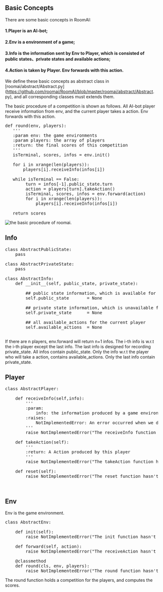 
##  Basic Concepts

There are some basic concepts in RoomAI: 

#### 1.Player is an AI-bot;

#### 2.Env is a environment of a game;

#### 3.Info is the information sent by Env to Player, which is consisted of public states、private states and available actions;

#### 4.Action is taken by Player. Env forwards with this action.

We define these basic concepts as abstract class in [roomai/abstract/Abstract.py](https://github.com/roomai/RoomAI/blob/master/roomai/abstract/Abstract.    py), and all corresponding classes must extends them.  


The basic procedure of a competition is shown as follows. All AI-bot player receive information from env, and the current player takes a action. Env forwards with this action.

<pre>
def round(env, players):
   '''
   :param env: the game environments
   :param players: the array of players
   :return: the final scores of this competition
   '''
   isTerminal, scores, infos = env.init()

   for i in xrange(len(players)):
       players[i].receiveInfo(infos[i])

   while isTerminal == False:
        turn = infos[-1].public_state.turn
        action = players[turn].takeAction()
        isTerminal, scores, infos = env.forward(action)
        for i in xrange(len(players)):
            players[i].receiveInfo(infos[i])

   return scores                
</pre>

![the basic procedure of roomai](https://github.com/roomai/RoomAI/blob/master/docs/game.png).

## Info

<pre>
class AbstractPublicState:
    pass

class AbstractPrivateState:
    pass

class AbstractInfo:
    def __init__(self, public_state, private_state):

        ## public state information, which is available for all players
        self.public_state       = None

        ## private state information, which is unavailable for all players
        self.private_state      = None
        
        ## all available_actions for the current player
        self.available_actions  = None

</pre>

If there are n players, env.forward will return n+1 infos. The i-th info is w.r.t the i-th player except the last info.
The last info is designed for recording private_state. All infos contain public_state. Only the info w.r.t the player
who will take a action, contains available_actions. Only the last info contain private_state.

## Player
<pre>
class AbstractPlayer:

    def receiveInfo(self,info):
        '''
        :param:
            info: the information produced by a game environments 
        :raises:
            NotImplementedError: An error occurred when we doesn't implement this function
        '''
        raise NotImplementedError("The receiveInfo function hasn't been implemented") 

    def takeAction(self):
        '''
        :return: A Action produced by this player
        '''
        raise NotImplementedError("The takeAction function hasn't been implemented") 

    def reset(self):
        raise NotImplementedError("The reset function hasn't been implemented")


</pre>


## Env

Env is the game environment.

<pre>
class AbstractEnv:

    def init(self):
        raise NotImplementedError("The init function hasn't been implemented")

    def forward(self, action):
        raise NotImplementedError("The receiveAction hasn't been implemented")

    @classmethod
    def round(cls, env, players):
        raise NotImplementedError("The round function hasn't been implemented")
</pre>

The round function holds a competition for the players, and computes the scores.





